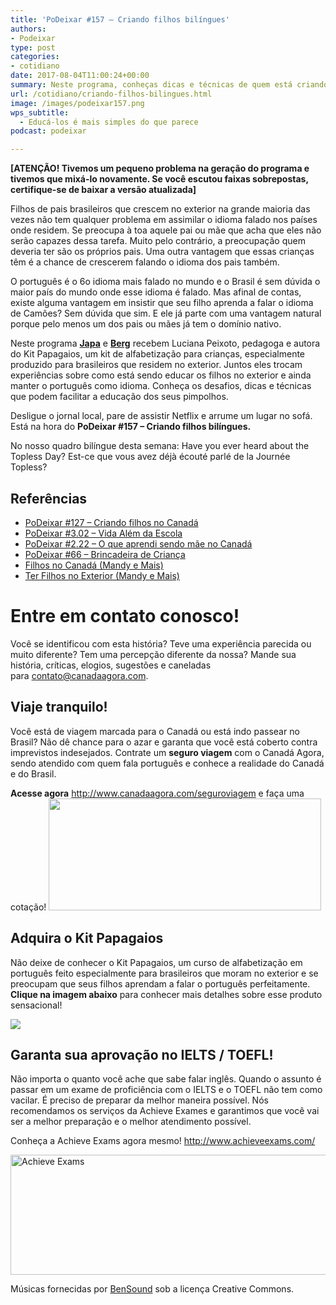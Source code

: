 ```yaml
---
title: 'PoDeixar #157 – Criando filhos bilíngues'
authors:
- Podeixar
type: post
categories:
- cotidiano
date: 2017-08-04T11:00:24+00:00
summary: Neste programa, conheças dicas e técnicas de quem está criando filhos bilíngues e descubra porquê educá-los é uma tarefa mais simples do que parece.
url: /cotidiano/criando-filhos-bilingues.html
image: /images/podeixar157.png
wps_subtitle:
  - Educá-los é mais simples do que parece
podcast: podeixar

---
```

**[ATENÇÃO! Tivemos um pequeno problema na geração do programa e tivemos que mixá-lo novamente. Se você escutou faixas sobrepostas, certifique-se de baixar a versão atualizada]**

Filhos de pais brasileiros que crescem no exterior na grande maioria das vezes não tem qualquer problema em assimilar o idioma falado nos países onde residem. Se preocupa à toa aquele pai ou mãe que acha que eles não serão capazes dessa tarefa. Muito pelo contrário, a preocupação quem deveria ter são os próprios pais. Uma outra vantagem que essas crianças têm é a chance de crescerem falando o idioma dos pais também.

O português é o 6o idioma mais falado no mundo e o Brasil é sem dúvida o maior país do mundo onde esse idioma é falado. Mas afinal de contas, existe alguma vantagem em insistir que seu filho aprenda a falar o idioma de Camões? Sem dúvida que sim. E ele já parte com uma vantagem natural porque pelo menos um dos pais ou mães já tem o domínio nativo.

Neste programa [**Japa**][1] e [**Berg**][2] recebem Luciana Peixoto, pedagoga e autora do Kit Papagaios, um kit de alfabetização para crianças, especialmente produzido para brasileiros que residem no exterior. Juntos eles trocam experiências sobre como está sendo educar os filhos no exterior e ainda manter o português como idioma. Conheça os desafios, dicas e técnicas que podem facilitar a educação dos seus pimpolhos.

Desligue o jornal local, pare de assistir Netflix e arrume um lugar no sofá. Está na hora do **PoDeixar #157 &#8211; Criando filhos bilíngues.**

No nosso quadro bilíngue desta semana: Have you ever heard about the Topless Day? Est-ce que vous avez déjà écouté parlé de la Journée Topless?



## Referências

  * [PoDeixar #127 &#8211; Criando filhos no Canadá][3]
  * [PoDeixar #3.02 &#8211; Vida Além da Escola][4]
  * [PoDeixar #2.22 &#8211; O que aprendi sendo mãe no Canadá][5]
  * [PoDeixar #66 &#8211; Brincadeira de Criança][6]
  * <a href="https://www.youtube.com/watch?v=4NcBjUOQSt4" target="_blank" rel="noopener">Filhos no Canadá (Mandy e Mais)</a>
  * <a href="https://www.youtube.com/watch?v=KfRSziQ4kvI" target="_blank" rel="noopener">Ter Filhos no Exterior (Mandy e Mais)</a>

# Entre em contato conosco!

Você se identificou com esta história? Teve uma experiência parecida ou muito diferente? Tem uma percepção diferente da nossa? Mande sua história, críticas, elogios, sugestões e caneladas para <contato@canadaagora.com>.

## Viaje tranquilo!

Você está de viagem marcada para o Canadá ou está indo passear no Brasil? Não dê chance para o azar e garanta que você está coberto contra imprevistos indesejados. Contrate um **seguro viagem** com o Canadá Agora, sendo atendido com quem fala português e conhece a realidade do Canadá e do Brasil.

**Acesse agora** <http://www.canadaagora.com/seguroviagem> e faça uma cotação!
[<img class="aligncenter size-full wp-image-7837" src="https://www.canadaagora.com/wp-content/uploads/seguro-viagem-logo.png" alt="" width="436" height="179" />][7]

## Adquira o Kit Papagaios

Não deixe de conhecer o Kit Papagaios, um curso de alfabetização em português feito especialmente para brasileiros que moram no exterior e se preocupam que seus filhos aprendam a falar o português perfeitamente. **Clique na imagem abaixo** para conhecer mais detalhes sobre esse produto sensacional!

<a href="https://www.amazon.com/gp/product/B01MZX67EL/ref=as_li_tl?ie=UTF8&camp=1789&creative=9325&creativeASIN=B01MZX67EL&linkCode=as2&tag=canadaagora-20&linkId=cad0793bfb3f2b76799565d3cbc32a1c" target="_blank" rel="noopener"><img src="//ws-na.amazon-adsystem.com/widgets/q?_encoding=UTF8&MarketPlace=US&ASIN=B01MZX67EL&ServiceVersion=20070822&ID=AsinImage&WS=1&Format=_SL250_&tag=canadaagora-20" border="0" /></a><img style="border: none !important; margin: 0px !important;" src="//ir-na.amazon-adsystem.com/e/ir?t=canadaagora-20&l=am2&o=1&a=B01MZX67EL" alt="" width="1" height="1" border="0" />

## Garanta sua aprovação no IELTS / TOEFL!

Não importa o quanto você ache que sabe falar inglês. Quando o assunto é passar em um exame de proficiência com o IELTS e o TOEFL não tem como vacilar. É preciso de preparar da melhor maneira possível. Nós recomendamos os serviços da Achieve Exames e garantimos que você vai ser a melhor preparação e o melhor atendimento possível.

Conheça a Achieve Exams agora mesmo! <a href="http://www.achieveexams.com/" target="_blank" rel="noopener noreferrer">http://www.achieveexams.com/</a>

<a href="http://www.achieveexams.com/" target="_blank" rel="noopener"><img class="aligncenter size-full wp-image-9156" src="https://www.canadaagora.com/wp-content/uploads/achieve-exams.png" alt="Achieve Exams" width="892" height="192" srcset="https://www.canadaagora.com/wp-content/uploads/achieve-exams.png 892w, https://www.canadaagora.com/wp-content/uploads/achieve-exams-470x101.png 470w, https://www.canadaagora.com/wp-content/uploads/achieve-exams-364x78.png 364w, https://www.canadaagora.com/wp-content/uploads/achieve-exams-758x163.png 758w, https://www.canadaagora.com/wp-content/uploads/achieve-exams-608x131.png 608w" sizes="(max-width: 892px) 100vw, 892px" /></a>

Músicas fornecidas por <a href="http://www.bensound.com/" target="_blank" rel="noopener noreferrer">BenSound</a> sob a licença Creative Commons.

 [1]: https://www.canadaagora.com/japa
 [2]: https://www.canadaagora.com/berg
 [3]: https://www.canadaagora.com/podeixar/podeixar-127-criando-os-filhos-no-canada.html
 [4]: https://www.canadaagora.com/podeixar/vida-alem-da-escola.html
 [5]: https://www.canadaagora.com/podeixar/o-que-aprendi-sendo-mae-no-canada.html
 [6]: https://www.canadaagora.com/podeixar/brincadeira-de-crianca.html
 [7]: http://www.canadaagora.com/seguroviagem